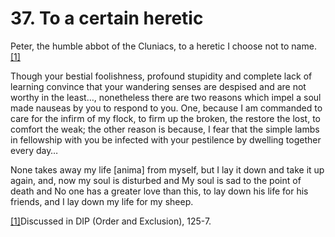 # 37. To a certain heretic

Peter, the humble abbot of the Cluniacs, to a heretic I choose not to name.[\[1\]](applewebdata://F847056C-93D8-47D6-AAA6-6242D36C5865#_ftn1)

Though your bestial foolishness, profound stupidity and complete lack of learning convince that your wandering senses are despised and are not worthy in the least…, nonetheless there are two reasons which impel a soul made nauseas by you to respond to you. One, because I am commanded to care for the infirm of my flock, to firm up the broken, the restore the lost, to comfort the weak; the other reason is because, I fear that the simple lambs in fellowship with you be infected with your pestilence by dwelling together every day…

None takes away my life \[anima\] from myself, but I lay it down and take it up again, and, now my soul is disturbed and My soul is sad to the point of death and No one has a greater love than this, to lay down his life for his friends, and I  lay down my life for my sheep.   


[\[1\]](applewebdata://F847056C-93D8-47D6-AAA6-6242D36C5865#_ftnref1)Discussed in DIP \(Order and Exclusion\), 125-7.


